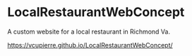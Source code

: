 # LocalRestaurantWebConcept
A custom website for a local restaurant in Richmond Va. 

https://vcupierre.github.io/LocalRestaurantWebConcept/
